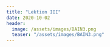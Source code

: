 ```yaml
---
title: "Lektion III"
date: 2020-10-02
header:
  image: /assets/images/BAIN3.png
  teaser: "/assets/images/BAIN3.png"
---
```


